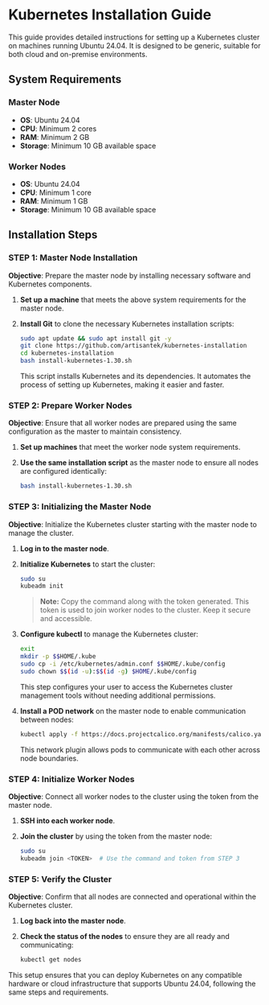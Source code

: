 # Kubernetes Installation Guide

This guide provides detailed instructions for setting up a Kubernetes cluster on machines running Ubuntu 24.04. It is designed to be generic, suitable for both cloud and on-premise environments.

## System Requirements

### Master Node
- **OS**: Ubuntu 24.04
- **CPU**: Minimum 2 cores
- **RAM**: Minimum 2 GB
- **Storage**: Minimum 10 GB available space

### Worker Nodes
- **OS**: Ubuntu 24.04
- **CPU**: Minimum 1 core
- **RAM**: Minimum 1 GB
- **Storage**: Minimum 10 GB available space

## Installation Steps

### STEP 1: Master Node Installation

**Objective**: Prepare the master node by installing necessary software and Kubernetes components.

1. **Set up a machine** that meets the above system requirements for the master node.
2. **Install Git** to clone the necessary Kubernetes installation scripts:

    ```bash
    sudo apt update && sudo apt install git -y
    git clone https://github.com/artisantek/kubernetes-installation
    cd kubernetes-installation
    bash install-kubernetes-1.30.sh
    ```

   This script installs Kubernetes and its dependencies. It automates the process of setting up Kubernetes, making it easier and faster.

### STEP 2: Prepare Worker Nodes

**Objective**: Ensure that all worker nodes are prepared using the same configuration as the master to maintain consistency.

1. **Set up machines** that meet the worker node system requirements.
2. **Use the same installation script** as the master node to ensure all nodes are configured identically:

    ```bash
    bash install-kubernetes-1.30.sh
    ```

### STEP 3: Initializing the Master Node

**Objective**: Initialize the Kubernetes cluster starting with the master node to manage the cluster.

1. **Log in to the master node**.
2. **Initialize Kubernetes** to start the cluster:

    ```bash
    sudo su
    kubeadm init
    ```

    > **Note:** Copy the command along with the token generated. This token is used to join worker nodes to the cluster. Keep it secure and accessible.

3. **Configure kubectl** to manage the Kubernetes cluster:

    ```bash
    exit
    mkdir -p $$HOME/.kube
    sudo cp -i /etc/kubernetes/admin.conf $$HOME/.kube/config
    sudo chown $$(id -u):$$(id -g) $HOME/.kube/config
    ```

    This step configures your user to access the Kubernetes cluster management tools without needing additional permissions.

4. **Install a POD network** on the master node to enable communication between nodes:

    ```bash
    kubectl apply -f https://docs.projectcalico.org/manifests/calico.yaml
    ```

    This network plugin allows pods to communicate with each other across node boundaries.

### STEP 4: Initialize Worker Nodes

**Objective**: Connect all worker nodes to the cluster using the token from the master node.

1. **SSH into each worker node**.
2. **Join the cluster** by using the token from the master node:

    ```bash
    sudo su
    kubeadm join <TOKEN>  # Use the command and token from STEP 3
    ```

### STEP 5: Verify the Cluster

**Objective**: Confirm that all nodes are connected and operational within the Kubernetes cluster.

1. **Log back into the master node**.
2. **Check the status of the nodes** to ensure they are all ready and communicating:

    ```bash
    kubectl get nodes
    ```

This setup ensures that you can deploy Kubernetes on any compatible hardware or cloud infrastructure that supports Ubuntu 24.04, following the same steps and requirements.